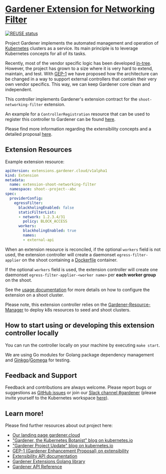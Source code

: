 # [Gardener Extension for Networking Filter](https://gardener.cloud)
[![REUSE status](https://api.reuse.software/badge/github.com/gardener/gardener-extension-shoot-networking-filter)](https://api.reuse.software/info/github.com/gardener/gardener-extension-shoot-networking-filter)

Project Gardener implements the automated management and operation of [Kubernetes](https://kubernetes.io/) clusters as a service.
Its main principle is to leverage Kubernetes concepts for all of its tasks.

Recently, most of the vendor specific logic has been developed [in-tree](https://github.com/gardener/gardener).
However, the project has grown to a size where it is very hard to extend, maintain, and test.
With [GEP-1](https://github.com/gardener/gardener/blob/master/docs/proposals/01-extensibility.md) we have proposed how the architecture can be changed in a way to support external controllers that contain their very own vendor specifics.
This way, we can keep Gardener core clean and independent.

This controller implements Gardener's extension contract for the `shoot-networking-filter` extension.

An example for a `ControllerRegistration` resource that can be used to register this controller to Gardener can be found [here](example/controller-registration.yaml).

Please find more information regarding the extensibility concepts and a detailed proposal [here](https://github.com/gardener/gardener/blob/master/docs/proposals/01-extensibility.md).

## Extension Resources

Example extension resource:

```yaml
apiVersion: extensions.gardener.cloud/v1alpha1
kind: Extension
metadata:
  name: extension-shoot-networking-filter
  namespace: shoot--project--abc
spec:
  providerConfig:
    egressFilter:
      blackholingEnabled: false
      staticFilterList:
      - network: 1.2.3.4/31
        policy: BLOCK_ACCESS
      workers:
        blackholingEnabled: true
        names:
        - external-api
```

When an extension resource is reconciled, if the optional `workers` field is not used, the extension controller will create a daemonset `egress-filter-applier` on the shoot containing a [Dockerfile](https://github.com/gardener/egress-filter-refresher/blob/master/Dockerfile) container.

If the optional `workers` field is used, the extension controller will create one daemonset `egress-filter-applier-<worker name>` per **each worker group** on the shoot.

See the [usage documentation](docs/usage/shoot-networking-filter.md) for more details on how to configure the extension on a shoot cluster.


Please note, this extension controller relies on the [Gardener-Resource-Manager](https://github.com/gardener/gardener/blob/master/docs/concepts/resource-manager.md) to deploy k8s resources to seed and shoot clusters.

## How to start using or developing this extension controller locally

You can run the controller locally on your machine by executing `make start`.

We are using Go modules for Golang package dependency management and [Ginkgo](https://github.com/onsi/ginkgo)/[Gomega](https://github.com/onsi/gomega) for testing.

## Feedback and Support

Feedback and contributions are always welcome. Please report bugs or suggestions as [GitHub issues](https://github.com/gardener/gardener-extension-shoot-networking-filter/issues) or join our [Slack channel #gardener](https://kubernetes.slack.com/messages/gardener) (please invite yourself to the Kubernetes workspace [here](http://slack.k8s.io)).

## Learn more!

Please find further resources about out project here:

* [Our landing page gardener.cloud](https://gardener.cloud/)
* ["Gardener, the Kubernetes Botanist" blog on kubernetes.io](https://kubernetes.io/blog/2018/05/17/gardener/)
* ["Gardener Project Update" blog on kubernetes.io](https://kubernetes.io/blog/2019/12/02/gardener-project-update/)
* [GEP-1 (Gardener Enhancement Proposal) on extensibility](https://github.com/gardener/gardener/blob/master/docs/proposals/01-extensibility.md)
* [Extensibility API documentation](https://github.com/gardener/gardener/tree/master/docs/extensions)
* [Gardener Extensions Golang library](https://godoc.org/github.com/gardener/gardener/extensions/pkg)
* [Gardener API Reference](https://gardener.cloud/api-reference/)
